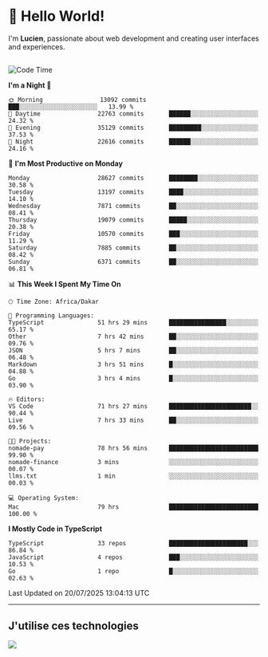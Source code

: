 # 👋 Hello World!

I'm **Lucien**, passionate about web development and creating user interfaces and experiences.

##

<!--START_SECTION:waka-->
![Code Time](http://img.shields.io/badge/Code%20Time-3%2C460%20hrs%2021%20mins-blue)

**I'm a Night 🦉** 

```text
🌞 Morning                13092 commits       ███░░░░░░░░░░░░░░░░░░░░░░   13.99 % 
🌆 Daytime                22763 commits       ██████░░░░░░░░░░░░░░░░░░░   24.32 % 
🌃 Evening                35129 commits       █████████░░░░░░░░░░░░░░░░   37.53 % 
🌙 Night                  22616 commits       ██████░░░░░░░░░░░░░░░░░░░   24.16 % 
```
📅 **I'm Most Productive on Monday** 

```text
Monday                   28627 commits       ████████░░░░░░░░░░░░░░░░░   30.58 % 
Tuesday                  13197 commits       ████░░░░░░░░░░░░░░░░░░░░░   14.10 % 
Wednesday                7871 commits        ██░░░░░░░░░░░░░░░░░░░░░░░   08.41 % 
Thursday                 19079 commits       █████░░░░░░░░░░░░░░░░░░░░   20.38 % 
Friday                   10570 commits       ███░░░░░░░░░░░░░░░░░░░░░░   11.29 % 
Saturday                 7885 commits        ██░░░░░░░░░░░░░░░░░░░░░░░   08.42 % 
Sunday                   6371 commits        ██░░░░░░░░░░░░░░░░░░░░░░░   06.81 % 
```


📊 **This Week I Spent My Time On** 

```text
🕑︎ Time Zone: Africa/Dakar

💬 Programming Languages: 
TypeScript               51 hrs 29 mins      ████████████████░░░░░░░░░   65.17 % 
Other                    7 hrs 42 mins       ██░░░░░░░░░░░░░░░░░░░░░░░   09.76 % 
JSON                     5 hrs 7 mins        ██░░░░░░░░░░░░░░░░░░░░░░░   06.48 % 
Markdown                 3 hrs 51 mins       █░░░░░░░░░░░░░░░░░░░░░░░░   04.88 % 
Go                       3 hrs 4 mins        █░░░░░░░░░░░░░░░░░░░░░░░░   03.90 % 

🔥 Editors: 
VS Code                  71 hrs 27 mins      ███████████████████████░░   90.44 % 
Live                     7 hrs 33 mins       ██░░░░░░░░░░░░░░░░░░░░░░░   09.56 % 

🐱‍💻 Projects: 
nomade-pay               78 hrs 56 mins      █████████████████████████   99.90 % 
nomade-finance           3 mins              ░░░░░░░░░░░░░░░░░░░░░░░░░   00.07 % 
llms.txt                 1 min               ░░░░░░░░░░░░░░░░░░░░░░░░░   00.03 % 

💻 Operating System: 
Mac                      79 hrs              █████████████████████████   100.00 % 
```

**I Mostly Code in TypeScript** 

```text
TypeScript               33 repos            ██████████████████████░░░   86.84 % 
JavaScript               4 repos             ███░░░░░░░░░░░░░░░░░░░░░░   10.53 % 
Go                       1 repo              █░░░░░░░░░░░░░░░░░░░░░░░░   02.63 % 
```




 Last Updated on 20/07/2025 13:04:13 UTC
<!--END_SECTION:waka-->
---

## J'utilise ces technologies

<p align="left">
  <a href="https://skillicons.dev">
    <img src="https://skillicons.dev/icons?i=ts,js,go,ruby,css,scss,tailwind,react,vite,nextjs,docker,figma,ableton" />
  </a>
</p>

